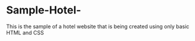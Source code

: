 # Sample-Hotel-
This is the sample of a hotel website that is being created using only basic HTML and CSS
